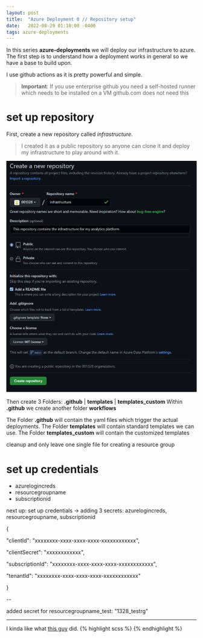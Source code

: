```yaml
---
layout: post
title:  "Azure Deployment 0 // Repository setup"
date:   2022-08-29 01:10:00 -0400
tags: azure-deployments
---
```


In this series **azure-deployments** we will deploy our infrastructure to azure.
The first step is to understand how a deployment works in general so we have a base to build upon.

I use github actions as it is pretty powerful and simple.

> **Important**: If you use enterprise github you need a self-hosted runner which needs to be installed on a VM
> github.com does not need this


# set up repository

First, create a new repository called *infrastructure*.
> I created it as a public repository so anyone can clone it and deploy my infrastructure to play around with it.

![picture](/assets/images/az-deployments0-0.png)

Then create 3 Folders: **.github** | **templates** | **templates_custom**
Within **.github** we create another folder **workflows**

The Folder **.github** will contain the yaml files which trigger the actual deployments.
The Folder **templates** will contain standard templates we can use.
The Folder **templates_custom** will contain the customized templates

cleanup and only leave one single file for creating a resource group

# set up credentials

* azurelogincreds
* resourcegroupname
* subscriptionid

next up: set up credentials -> adding 3 secrets: azurelogincreds, resourcegroupname, subscriptionid

{

"clientId": "xxxxxxxx-xxxx-xxxx-xxxx-xxxxxxxxxxxx",

"clientSecret": "xxxxxxxxxxxx",

"subscriptionId": "xxxxxxxx-xxxx-xxxx-xxxx-xxxxxxxxxxxx",

"tenantId": "xxxxxxxx-xxxx-xxxx-xxxx-xxxxxxxxxxxx"

}

--

added secret for resourcegroupname_test: "1328_testrg"




---


I kinda like what [this guy](https://github.com/codinfox/codinfox-lanyon/blob/dev/_scss/component/_tag.scss) did.
{% highlight scss %}
{% endhighlight %}




